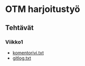 # OTM harjoitustyö
## Tehtävät
### Viikko1
* [komentorivi.txt](https://github.com/idaliisa/otm-harjoitustyo/blob/master/laskarit/viikko1/komentorivi.txt)
* [gitlog.txt](https://github.com/idaliisa/otm-harjoitustyo/blob/master/laskarit/viikko1/gitlog.txt)
